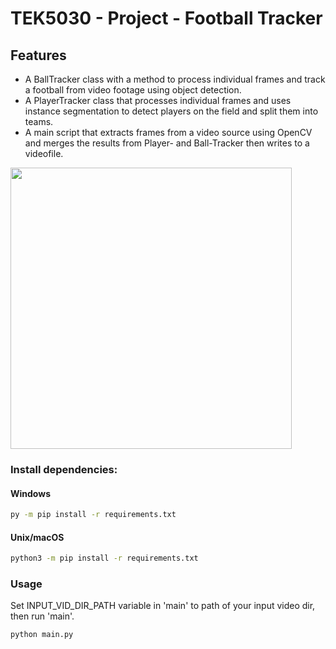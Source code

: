 # TEK5030 - Project - Football Tracker

## Features

- A BallTracker class with a method to process individual frames and track a football from video footage using object detection.
- A PlayerTracker class that processes individual frames and uses instance segmentation to detect players on the field and split them into teams.
- A main script that extracts frames from a video source using OpenCV and merges the results from Player- and Ball-Tracker then writes to a videofile.

<img src="readme_example.gif" width="450" height="450"/>

### Install dependencies:

#### Windows
```bash
py -m pip install -r requirements.txt
```

#### Unix/macOS
```bash
python3 -m pip install -r requirements.txt
```

### Usage

Set INPUT_VID_DIR_PATH variable in 'main' to path of your input video dir, then run 'main'.

```bash
python main.py
```


